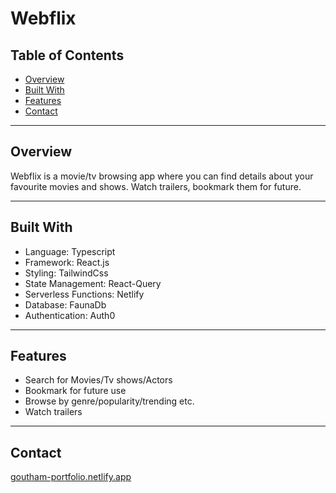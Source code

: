 # Webflix

## Table of Contents

- [Overview](#overview)
- [Built With](#built-with)
- [Features](#features)
- [Contact](#contact)

---

## Overview

Webflix is a movie/tv browsing app where you can find details about your favourite movies and shows. Watch trailers, bookmark them for future.

---

## Built With

- Language: Typescript
- Framework: React.js
- Styling: TailwindCss
- State Management: React-Query
- Serverless Functions: Netlify
- Database: FaunaDb
- Authentication: Auth0

---

## Features

- Search for Movies/Tv shows/Actors
- Bookmark for future use
- Browse by genre/popularity/trending etc.
- Watch trailers

---

## Contact

[goutham-portfolio.netlify.app](https://goutham-portfolio.netlify.app)
